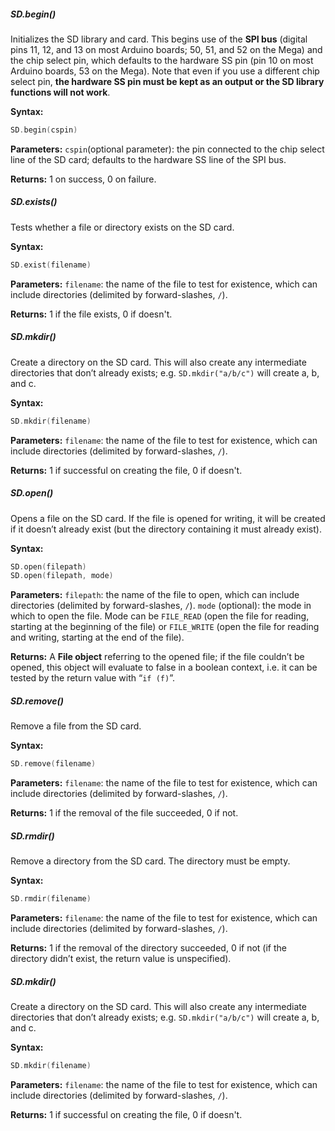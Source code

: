 ##### SD.begin()
Initializes the SD library and card. This begins use of the **SPI bus** (digital pins 11, 12, and 13 on most Arduino boards; 50, 51, and 52 on the Mega) and the chip select pin, which defaults to the hardware SS pin (pin 10 on most Arduino boards, 53 on the Mega). Note that even if you use a different chip select pin, **the hardware SS pin must be kept as an output or the SD library functions will not work**.

**Syntax:**
```c
SD.begin(cspin)
```

**Parameters:**
`cspin`(optional parameter): the pin connected to the chip select line of the SD card; defaults to the hardware SS line of the SPI bus.

**Returns:**
1 on success, 0 on failure.


##### SD.exists()
Tests whether a file or directory exists on the SD card.

**Syntax:**
```c
SD.exist(filename)
```

**Parameters:**
`filename`: the name of the file to test for existence, which can include directories (delimited by forward-slashes, `/`).

**Returns:**
1 if the file exists, 0 if doesn't.

##### SD.mkdir()
Create a directory on the SD card. This will also create any intermediate directories that don’t already exists; e.g. `SD.mkdir("a/b/c")` will create a, b, and c.

**Syntax:**
```c
SD.mkdir(filename)
```

**Parameters:**
`filename`: the name of the file to test for existence, which can include directories (delimited by forward-slashes, `/`).

**Returns:**
1 if successful on creating the file, 0 if doesn't.


##### SD.open()
Opens a file on the SD card. If the file is opened for writing, it will be created if it doesn’t already exist (but the directory containing it must already exist).

**Syntax:**
```c
SD.open(filepath)
SD.open(filepath, mode)
```

**Parameters:**
`filepath`: the name of the file to open, which can include directories (delimited by forward-slashes, `/`).
`mode` (optional): the mode in which to open the file. Mode can be `FILE_READ` (open the file for reading, starting at the beginning of the file) or `FILE_WRITE` (open the file for reading and writing, starting at the end of the file).

**Returns:**
A **File object** referring to the opened file; if the file couldn’t be opened, this object will evaluate to false in a boolean context, i.e. it can be tested by the return value with “`if (f)`”.


##### SD.remove()
Remove a file from the SD card.

**Syntax:**
```c
SD.remove(filename)
```

**Parameters:**
`filename`: the name of the file to test for existence, which can include directories (delimited by forward-slashes, `/`).

**Returns:**
1 if the removal of the file succeeded, 0 if not.


##### SD.rmdir()
Remove a directory from the SD card. The directory must be empty.

**Syntax:**
```c
SD.rmdir(filename)
```

**Parameters:**
`filename`: the name of the file to test for existence, which can include directories (delimited by forward-slashes, `/`).

**Returns:**
1 if the removal of the directory succeeded, 0 if not (if the directory didn’t exist, the return value is unspecified).


##### SD.mkdir()
Create a directory on the SD card. This will also create any intermediate directories that don’t already exists; e.g. `SD.mkdir("a/b/c")` will create a, b, and c.

**Syntax:**
```c
SD.mkdir(filename)
```

**Parameters:**
`filename`: the name of the file to test for existence, which can include directories (delimited by forward-slashes, `/`).

**Returns:**
1 if successful on creating the file, 0 if doesn't.
